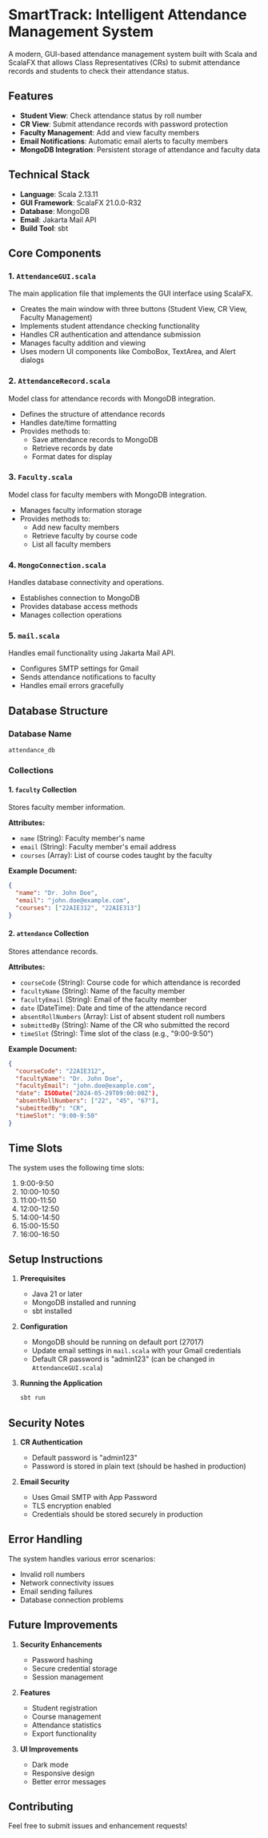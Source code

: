 # SmartTrack: Intelligent Attendance Management System

A modern, GUI-based attendance management system built with Scala and ScalaFX that allows Class Representatives (CRs) to submit attendance records and students to check their attendance status.

## Features

- **Student View**: Check attendance status by roll number
- **CR View**: Submit attendance records with password protection
- **Faculty Management**: Add and view faculty members
- **Email Notifications**: Automatic email alerts to faculty members
- **MongoDB Integration**: Persistent storage of attendance and faculty data

## Technical Stack

- **Language**: Scala 2.13.11
- **GUI Framework**: ScalaFX 21.0.0-R32
- **Database**: MongoDB
- **Email**: Jakarta Mail API
- **Build Tool**: sbt

## Core Components

### 1. `AttendanceGUI.scala`
The main application file that implements the GUI interface using ScalaFX.
- Creates the main window with three buttons (Student View, CR View, Faculty Management)
- Implements student attendance checking functionality
- Handles CR authentication and attendance submission
- Manages faculty addition and viewing
- Uses modern UI components like ComboBox, TextArea, and Alert dialogs

### 2. `AttendanceRecord.scala`
Model class for attendance records with MongoDB integration.
- Defines the structure of attendance records
- Handles date/time formatting
- Provides methods to:
  - Save attendance records to MongoDB
  - Retrieve records by date
  - Format dates for display

### 3. `Faculty.scala`
Model class for faculty members with MongoDB integration.
- Manages faculty information storage
- Provides methods to:
  - Add new faculty members
  - Retrieve faculty by course code
  - List all faculty members

### 4. `MongoConnection.scala`
Handles database connectivity and operations.
- Establishes connection to MongoDB
- Provides database access methods
- Manages collection operations

### 5. `mail.scala`
Handles email functionality using Jakarta Mail API.
- Configures SMTP settings for Gmail
- Sends attendance notifications to faculty
- Handles email errors gracefully

## Database Structure

### Database Name
`attendance_db`

### Collections

#### 1. `faculty` Collection
Stores faculty member information.

**Attributes:**
- `name` (String): Faculty member's name
- `email` (String): Faculty member's email address
- `courses` (Array): List of course codes taught by the faculty

**Example Document:**
```json
{
  "name": "Dr. John Doe",
  "email": "john.doe@example.com",
  "courses": ["22AIE312", "22AIE313"]
}
```

#### 2. `attendance` Collection
Stores attendance records.

**Attributes:**
- `courseCode` (String): Course code for which attendance is recorded
- `facultyName` (String): Name of the faculty member
- `facultyEmail` (String): Email of the faculty member
- `date` (DateTime): Date and time of the attendance record
- `absentRollNumbers` (Array): List of absent student roll numbers
- `submittedBy` (String): Name of the CR who submitted the record
- `timeSlot` (String): Time slot of the class (e.g., "9:00-9:50")

**Example Document:**
```json
{
  "courseCode": "22AIE312",
  "facultyName": "Dr. John Doe",
  "facultyEmail": "john.doe@example.com",
  "date": ISODate("2024-05-29T09:00:00Z"),
  "absentRollNumbers": ["22", "45", "67"],
  "submittedBy": "CR",
  "timeSlot": "9:00-9:50"
}
```

## Time Slots

The system uses the following time slots:
1. 9:00-9:50
2. 10:00-10:50
3. 11:00-11:50
4. 12:00-12:50
5. 14:00-14:50
6. 15:00-15:50
7. 16:00-16:50

## Setup Instructions

1. **Prerequisites**
   - Java 21 or later
   - MongoDB installed and running
   - sbt installed

2. **Configuration**
   - MongoDB should be running on default port (27017)
   - Update email settings in `mail.scala` with your Gmail credentials
   - Default CR password is "admin123" (can be changed in `AttendanceGUI.scala`)

3. **Running the Application**
   ```bash
   sbt run
   ```

## Security Notes

1. **CR Authentication**
   - Default password is "admin123"
   - Password is stored in plain text (should be hashed in production)

2. **Email Security**
   - Uses Gmail SMTP with App Password
   - TLS encryption enabled
   - Credentials should be stored securely in production

## Error Handling

The system handles various error scenarios:
- Invalid roll numbers
- Network connectivity issues
- Email sending failures
- Database connection problems

## Future Improvements

1. **Security Enhancements**
   - Password hashing
   - Secure credential storage
   - Session management

2. **Features**
   - Student registration
   - Course management
   - Attendance statistics
   - Export functionality

3. **UI Improvements**
   - Dark mode
   - Responsive design
   - Better error messages

## Contributing

Feel free to submit issues and enhancement requests! 